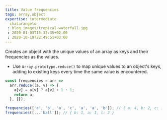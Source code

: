 ```yaml
---
title: Value frequencies
tags: array,object
expertise: intermediate
  chalarangelo
 : blog_images/tropical-waterfall.jpg
 : 2020-01-03T15:32:35+02:00
 : 2020-10-19T22:49:51+03:00
---
```


Creates an object with the unique values of an array as keys and their frequencies as the values.

- Use `Array.prototype.reduce()` to map unique values to an object's keys, adding to existing keys every time the same value is encountered.

```js
const frequencies = arr =>
  arr.reduce((a, v) => {
    a[v] = a[v] ? a[v] + 1 : 1;
    return a;
  }, {});
```

```js
frequencies(['a', 'b', 'a', 'c', 'a', 'a', 'b']); // { a: 4, b: 2, c: 1 }
frequencies([...'ball']); // { b: 1, a: 1, l: 2 }
```
